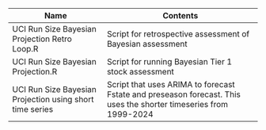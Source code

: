 |Name|Contents|
|----|--------|
|UCI Run Size Bayesian Projection Retro Loop.R|Script for retrospective assessment of Bayesian assessment|
|UCI Run Size Bayesian Projection.R|Script for running Bayesian Tier 1 stock assessment|
UCI Run Size Bayesian Projection using short time series| Script that uses ARIMA to forecast Fstate and preseason forecast. This uses the shorter timeseries from 1999-2024|
